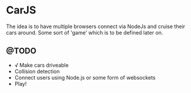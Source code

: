 CarJS
=====

The idea is to have multiple browsers connect via NodeJs and cruise their cars around.
Some sort of 'game' which is to be defined later on.


@TODO
-----
- √ Make cars driveable
- Collision detection
- Connect users using Node.js or some form of websockets
- Play!

